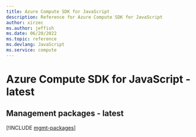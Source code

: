 ```yaml
---
title: Azure Compute SDK for JavaScript
description: Reference for Azure Compute SDK for JavaScript
author: xirzec
ms.author: jeffish
ms.date: 06/20/2022
ms.topic: reference
ms.devlang: JavaScript
ms.service: compute
---
```

# Azure Compute SDK for JavaScript - latest
## Management packages - latest
[!INCLUDE [mgmt-packages](compute-mgmt-index.md)]


